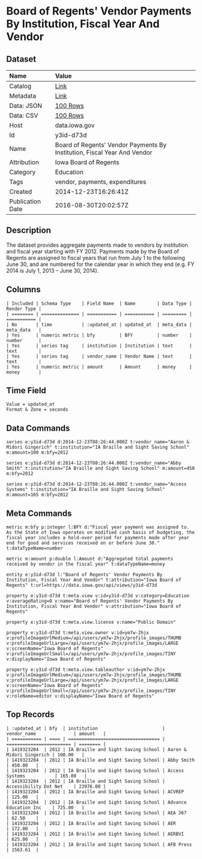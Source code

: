 # Board of Regents' Vendor Payments By Institution, Fiscal Year And Vendor

## Dataset

| Name | Value |
| :--- | :---- |
| Catalog | [Link](https://catalog.data.gov/dataset/board-of-regents-vendor-payments-by-institution-fiscal-year-and-vendor) |
| Metadata | [Link](https://data.iowa.gov/api/views/y3id-d73d) |
| Data: JSON | [100 Rows](https://data.iowa.gov/api/views/y3id-d73d/rows.json?max_rows=100) |
| Data: CSV | [100 Rows](https://data.iowa.gov/api/views/y3id-d73d/rows.csv?max_rows=100) |
| Host | data.iowa.gov |
| Id | y3id-d73d |
| Name | Board of Regents' Vendor Payments By Institution, Fiscal Year And Vendor |
| Attribution | Iowa Board of Regents |
| Category | Education |
| Tags | vendor, payments, expenditures |
| Created | 2014-12-23T16:26:41Z |
| Publication Date | 2016-08-30T20:02:57Z |

## Description

The dataset provides aggregate payments made to vendors by institution and fiscal year starting with FY 2012.  Payments made by the Board of Regents are assigned to fiscal years that run from July 1 to the following June 30, and are numbered for the calendar year in which they end (e.g. FY 2014 is July 1, 2013 – June 30, 2014).

## Columns

```ls
| Included | Schema Type    | Field Name  | Name        | Data Type | Render Type |
| ======== | ============== | =========== | =========== | ========= | =========== |
| No       | time           | :updated_at | updated_at  | meta_data | meta_data   |
| Yes      | numeric metric | bfy         | BFY         | number    | number      |
| Yes      | series tag     | institution | Institution | text      | text        |
| Yes      | series tag     | vendor_name | Vendor Name | text      | text        |
| Yes      | numeric metric | amount      | Amount      | money     | money       |
```

## Time Field

```ls
Value = updated_at
Format & Zone = seconds
```

## Data Commands

```ls
series e:y3id-d73d d:2014-12-23T08:26:44.000Z t:vendor_name="Aaron & Midori Gingerich" t:institution="IA Braille and Sight Saving School" m:amount=100 m:bfy=2012

series e:y3id-d73d d:2014-12-23T08:26:44.000Z t:vendor_name="Abby Smith" t:institution="IA Braille and Sight Saving School" m:amount=450 m:bfy=2012

series e:y3id-d73d d:2014-12-23T08:26:44.000Z t:vendor_name="Access Systems" t:institution="IA Braille and Sight Saving School" m:amount=165 m:bfy=2012
```

## Meta Commands

```ls
metric m:bfy p:integer l:BFY d:"Fiscal year payment was assigned to. As the State of Iowa operates on modified cash basis of budgeting, the fiscal year includes a hold-over period for payments made after year end for good and services received on or before June 30." t:dataTypeName=number

metric m:amount p:double l:Amount d:"Aggregated total payments received by vendor in the fiscal year" t:dataTypeName=money

entity e:y3id-d73d l:"Board of Regents' Vendor Payments By Institution, Fiscal Year And Vendor" t:attribution="Iowa Board of Regents" t:url=https://data.iowa.gov/api/views/y3id-d73d

property e:y3id-d73d t:meta.view v:id=y3id-d73d v:category=Education v:averageRating=0 v:name="Board of Regents' Vendor Payments By Institution, Fiscal Year And Vendor" v:attribution="Iowa Board of Regents"

property e:y3id-d73d t:meta.view.license v:name="Public Domain"

property e:y3id-d73d t:meta.view.owner v:id=ym7w-2hjx v:profileImageUrlMedium=/api/users/ym7w-2hjx/profile_images/THUMB v:profileImageUrlLarge=/api/users/ym7w-2hjx/profile_images/LARGE v:screenName="Iowa Board of Regents" v:profileImageUrlSmall=/api/users/ym7w-2hjx/profile_images/TINY v:displayName="Iowa Board of Regents"

property e:y3id-d73d t:meta.view.tableauthor v:id=ym7w-2hjx v:profileImageUrlMedium=/api/users/ym7w-2hjx/profile_images/THUMB v:profileImageUrlLarge=/api/users/ym7w-2hjx/profile_images/LARGE v:screenName="Iowa Board of Regents" v:profileImageUrlSmall=/api/users/ym7w-2hjx/profile_images/TINY v:roleName=editor v:displayName="Iowa Board of Regents"
```

## Top Records

```ls
| :updated_at | bfy  | institution                        | vendor_name              | amount   | 
| =========== | ==== | ================================== | ======================== | ======== | 
| 1419323204  | 2012 | IA Braille and Sight Saving School | Aaron & Midori Gingerich | 100.00   | 
| 1419323204  | 2012 | IA Braille and Sight Saving School | Abby Smith               | 450.00   | 
| 1419323204  | 2012 | IA Braille and Sight Saving School | Access Systems           | 165.00   | 
| 1419323204  | 2012 | IA Braille and Sight Saving School | Accessibility Dot Net    | 23976.00 | 
| 1419323204  | 2012 | IA Braille and Sight Saving School | ACVREP                   | 125.00   | 
| 1419323204  | 2012 | IA Braille and Sight Saving School | Advance Education Inc    | 725.00   | 
| 1419323204  | 2012 | IA Braille and Sight Saving School | AEA 267                  | 62.50    | 
| 1419323204  | 2012 | IA Braille and Sight Saving School | AER                      | 172.00   | 
| 1419323204  | 2012 | IA Braille and Sight Saving School | AERBVI                   | 625.00   | 
| 1419323204  | 2012 | IA Braille and Sight Saving School | AFB Press                | 1563.61  | 
```